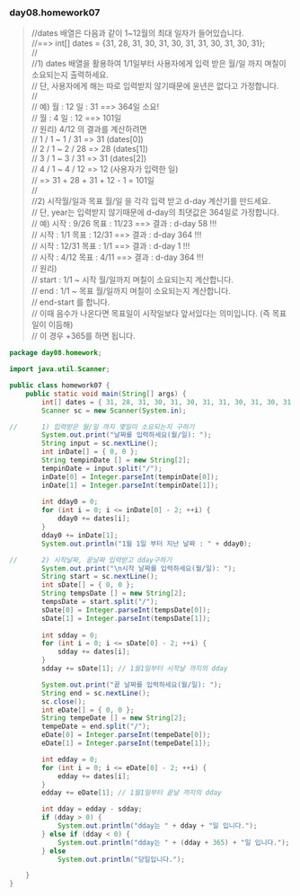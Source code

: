 ### day08.homework07
> //dates 배열은 다음과 같이 1~12월의 최대 일자가 들어있습니다.    
> //==> int[] dates = {31, 28, 31, 30, 31, 30, 31, 31, 30, 31, 30, 31};     
> //    
> //1) dates 배열을 활용하여 1/1일부터 사용자에게 입력 받은 월/일 까지 며칠이 소요되는지 출력하세요.    
> //  단, 사용자에게 해는 따로 입력받지 않기때문에 윤년은 없다고 가정합니다.    
> //    
> //	예) 월 : 12   일 : 31  ==> 364일 소요!    
> //	    월 : 4    일 : 12   ==> 101일    
> //	원리) 4/12 의 결과를 계산하려면    
> //	    1 / 1 ~ 1 / 31  => 31 (dates[0])     
> //	    2 / 1 ~ 2 / 28  => 28 (dates[1])    
> //	    3 / 1 ~ 3 / 31  => 31 (dates[2])    
> //   	4 / 1 ~ 4 / 12  => 12 (사용자가 입력한 일)    
> //	 => 31 + 28 + 31 + 12 - 1 = 101일     
> //    
> //2) 시작월/일과 목표 월/일 을 각각 입력 받고 d-day 계산기를 만드세요.    
> //  단, year는 입력받지 않기때문에 d-day의 최댓값은 364일로 가정합니다.    
> //  예) 시작 : 9/26  목표 : 11/23  ==> 결과 : d-day 58 !!!    
> //      시작 : 1/1 목표 : 12/31  ==> 결과 : d-day 364 !!!    
> //      시작 : 12/31 목표 : 1/1  ==> 결과 : d-day 1 !!!    
> //      시작 : 4/12 목표 : 4/11  ==> 결과 : d-day 364 !!!    
> //  원리)    
> //	start : 1/1 ~ 시작 월/일까지 며칠이 소요되는지 계산합니다.     
> //	end : 1/1 ~ 목표 월/일까지 며칠이 소요되는지 계산합니다.     
> //	end-start 를 합니다.     
> //	이때 음수가 나온다면 목표일이 시작일보다 앞서있다는 의미입니다. (즉 목표일이 이듬해)    
> //	이 경우 +365를 하면 됩니다.    
```java
package day08.homework;

import java.util.Scanner;

public class homework07 {
	public static void main(String[] args) {
		int[] dates = { 31, 28, 31, 30, 31, 30, 31, 31, 30, 31, 30, 31 };
		Scanner sc = new Scanner(System.in);

//		1) 입력받은 월/일 까지 몇일이 소요되는지 구하기
		System.out.print("날짜를 입력하세요(월/일): ");
		String input = sc.nextLine();
		int inDate[] = { 0, 0 };
		String tempinDate [] = new String[2];
		tempinDate = input.split("/");
		inDate[0] = Integer.parseInt(tempinDate[0]);
		inDate[1] = Integer.parseInt(tempinDate[1]);
		
		int dday0 = 0;
		for (int i = 0; i <= inDate[0] - 2; ++i) {
			dday0 += dates[i];
		}
		dday0 += inDate[1];
		System.out.println("1월 1일 부터 지난 날짜 : " + dday0);

//		2) 시작날짜, 끝날짜 입력받고 dday구하기
		System.out.print("\n시작 날짜를 입력하세요(월/일): ");
		String start = sc.nextLine();
		int sDate[] = { 0, 0 };
		String tempsDate [] = new String[2];
		tempsDate = start.split("/");
		sDate[0] = Integer.parseInt(tempsDate[0]);
		sDate[1] = Integer.parseInt(tempsDate[1]);
		
		int sdday = 0;
		for (int i = 0; i <= sDate[0] - 2; ++i) {
			sdday += dates[i];
		}
		sdday += sDate[1]; // 1월1일부터 시작날 까지의 dday

		System.out.print("끝 날짜를 입력하세요(월/일): ");
		String end = sc.nextLine();
		sc.close();
		int eDate[] = { 0, 0 };
		String tempeDate [] = new String[2];
		tempeDate = end.split("/");
		eDate[0] = Integer.parseInt(tempeDate[0]);
		eDate[1] = Integer.parseInt(tempeDate[1]);

		int edday = 0;
		for (int i = 0; i <= eDate[0] - 2; ++i) {
			edday += dates[i];
		}
		edday += eDate[1]; // 1월1일부터 끝날 까지의 dday

		int dday = edday - sdday;
		if (dday > 0) {
			System.out.println("dday는 " + dday + "일 입니다.");
		} else if (dday < 0) {
			System.out.println("dday는 " + (dday + 365) + "일 입니다.");
		} else
			System.out.println("당일입니다.");

	}
}
```
